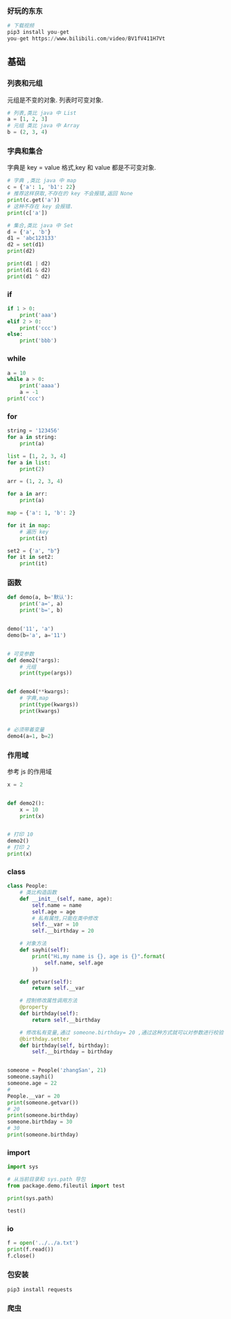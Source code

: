 ### 好玩的东东

```python
# 下载视频
pip3 install you-get
you-get https://www.bilibili.com/video/BV1fV411H7Vt
```





## 基础

### 列表和元组

元组是不变的对象. 列表时可变对象.

```python
# 列表,类比 java 中 List
a = [1, 2, 3]
# 元组 类比 java 中 Array
b = (2, 3, 4)
```

### 字典和集合

字典是 key = value 格式,key 和 value 都是不可变对象.

```python
# 字典 ,类比 java 中 map
c = {'a': 1, 'b1': 22}
# 推荐这样获取,不存在的 key 不会报错,返回 None
print(c.get('a'))
# 这种不存在 key 会报错.
print(c['a'])

# 集合,类比 java 中 Set
d = {'a', 'b'}
d1 = 'abc123133'
d2 = set(d1)
print(d2)

print(d1 | d2)
print(d1 & d2)
print(d1 ^ d2)
```

### if

```python
if 1 > 0:
    print('aaa')
elif 2 > 0:
    print('ccc')
else:
    print('bbb')
```

### while

```python
a = 10
while a > 0:
    print('aaaa')
    a = -1
print('ccc')

```

### for

```python
string = '123456'
for a in string:
    print(a)

list = [1, 2, 3, 4]
for a in list:
    print(2)

arr = (1, 2, 3, 4)

for a in arr:
    print(a)

map = {'a': 1, 'b': 2}

for it in map:
    # 遍历 key
    print(it)

set2 = {'a', "b"}
for it in set2:
    print(it)

```

### 函数

```python
def demo(a, b='默认'):
    print('a=', a)
    print('b=', b)


demo('11', 'a')
demo(b='a', a='11')


# 可变参数
def demo2(*args):
    # 元组
    print(type(args))


def demo4(**kwargs):
    # 字典,map
    print(type(kwargs))
    print(kwargs)


# 必须带着变量
demo4(a=1, b=2)
```

### 作用域

参考 js 的作用域

```python
x = 2


def demo2():
    x = 10
    print(x)


# 打印 10
demo2()
# 打印 2
print(x)
```

### class

```python
class People:
    # 类比构造函数
    def __init__(self, name, age):
        self.name = name
        self.age = age
        # 私有属性,只能在类中修改
        self.__var = 10
        self.__birthday = 20

    # 对象方法
    def sayhi(self):
        print("Hi,my name is {}, age is {}".format(
            self.name, self.age
        ))

    def getvar(self):
        return self.__var

    # 控制修改属性调用方法
    @property
    def birthday(self):
        return self.__birthday

    # 修改私有变量,通过 someone.birthday= 20 ,通过这种方式就可以对参数进行校验
    @birthday.setter
    def birthday(self, birthday):
        self.__birthday = birthday


someone = People('zhangSan', 21)
someone.sayhi()
someone.age = 22
#
People.__var = 20
print(someone.getvar())
# 20
print(someone.birthday)
someone.birthday = 30
# 30
print(someone.birthday)

```

### import

```python
import sys

# 从当前目录和 sys.path 导包
from package.demo.fileutil import test

print(sys.path)

test()
```

### io

```python
f = open('../../a.txt')
print(f.read())
f.close()
```

### 包安装

```shell
pip3 install requests
```

### 爬虫